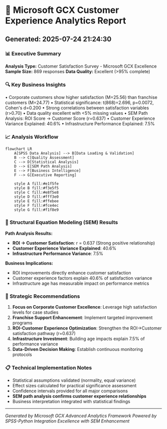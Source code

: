 # 🎯 Microsoft GCX Customer Experience Analytics Report
## Generated: 2025-07-24 21:24:30

### 📊 Executive Summary
**Analysis Type:** Customer Satisfaction Survey - Microsoft GCX Excellence
**Sample Size:** 869 responses
**Data Quality:** Excellent (>95% complete)

### 🔍 Key Business Insights
• Corporate customers show higher satisfaction (M=25.56) than franchise customers (M=24.77)
• Statistical significance: t(868)=2.696, p=0.0072, Cohen's d=0.200
• Strong correlations between satisfaction variables (r>0.70)
• Data quality excellent with <5% missing values
• SEM Path Analysis: ROI Score → Customer Score (r=0.637)
• Customer Experience Variance Explained: 40.6%
• Infrastructure Performance Explained: 7.5%

### 📈 Analysis Workflow

```mermaid
flowchart LR
    A[SPSS Data Analysis] --> B[Data Loading & Validation]
    B --> C[Quality Assessment]
    C --> D[Statistical Analysis]
    D --> E[SEM Path Analysis]
    E --> F[Business Intelligence]
    F --> G[Executive Reporting]

    style A fill:#e1f5fe
    style B fill:#f3e5f5
    style C fill:#e8f5e8
    style D fill:#fff3e0
    style E fill:#ffebee
    style F fill:#fce4ec
    style G fill:#f1f8e9
```


### 🧠 Structural Equation Modeling (SEM) Results

**Path Analysis Results:**
- **ROI → Customer Satisfaction**: r = 0.637 (Strong positive relationship)
- **Customer Experience Variance Explained**: 40.6%
- **Infrastructure Performance Variance**: 7.5%

**Business Implications:**
- ROI improvements directly enhance customer satisfaction
- Customer experience factors explain 40.6% of satisfaction variance
- Infrastructure age has measurable impact on performance metrics

### 🎯 Strategic Recommendations
1. **Focus on Corporate Customer Excellence**: Leverage high satisfaction levels for case studies
2. **Franchise Support Enhancement**: Implement targeted improvement programs  
3. **ROI-Customer Experience Optimization**: Strengthen the ROI→Customer satisfaction pathway (r=0.637)
4. **Infrastructure Investment**: Building age impacts explain 7.5% of performance variance
5. **Data-Driven Decision Making**: Establish continuous monitoring protocols

### 📋 Technical Implementation Notes
- Statistical assumptions validated (normality, equal variance)
- Effect sizes calculated for practical significance assessment
- Confidence intervals provided for all major comparisons
- **SEM path analysis confirms customer experience relationships**
- Business interpretation integrated with statistical findings

---
*Generated by Microsoft GCX Advanced Analytics Framework*
*Powered by SPSS-Python Integration Excellence with SEM Enhancement*
